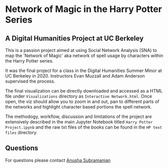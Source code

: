 # Network of Magic in the Harry Potter Series
## A Digital Humanities Project at UC Berkeley 

This is a passion project aimed at using Social Network Analysis (SNA) to map the 'Network of Magic' aka network of spell usage by characters within the Harry Potter series. 

It was the final project for a class in the Digital Humanities Summer Minor at UC Berkeley in 2020. Instructors Evan Muzzall and Adam Anderson supervised the process.

The final visualization can be directly downloaded and accessed as a HTML file under ```Visualizations``` directory as ```Interactive Network.html```. Once open, the viz should allow you to zoom in and out, pan to different parts of the networks and highlight character based portions the spell network. 

The methodogy, workflow, discussion and limitations of the project are extensively described in the main Jupyter Notebook titled ```Harry Potter Project.ipynb``` and the raw txt files of the books can be found in the ```HP text files``` directory.

## Questions
For questions please contact [Anusha Subramanian](mailto:anusha.subramanian@berkeley.edu)